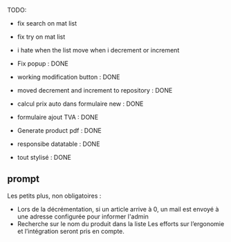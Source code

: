 TODO:

- fix search on mat list
- fix try on mat list

- i hate when the list move when i decrement or increment

- Fix popup : DONE
- working modification button : DONE
- moved decrement and increment to repository : DONE
- calcul prix auto dans formulaire new : DONE
- formulaire ajout TVA : DONE
- Generate product pdf : DONE
- responsibe datatable : DONE
- tout stylisé : DONE

## prompt

Les petits plus, non obligatoires :

- Lors de la décrémentation, si un article arrive à 0, un mail est envoyé à une adresse configurée pour
  informer l'admin
- Recherche sur le nom du produit dans la liste
  Les efforts sur l’ergonomie et l’intégration seront pris en compte.
